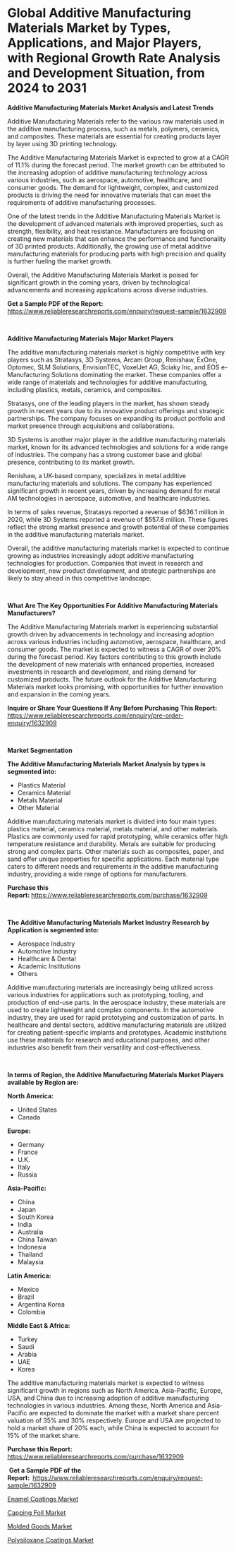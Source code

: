 <p><h1>Global Additive Manufacturing Materials Market by Types, Applications, and Major Players, with Regional Growth Rate Analysis and Development Situation, from 2024 to 2031</h1></p><p><strong>Additive Manufacturing Materials Market Analysis and Latest Trends</strong></p>
<p><p>Additive Manufacturing Materials refer to the various raw materials used in the additive manufacturing process, such as metals, polymers, ceramics, and composites. These materials are essential for creating products layer by layer using 3D printing technology.</p><p>The Additive Manufacturing Materials Market is expected to grow at a CAGR of 11.1% during the forecast period. The market growth can be attributed to the increasing adoption of additive manufacturing technology across various industries, such as aerospace, automotive, healthcare, and consumer goods. The demand for lightweight, complex, and customized products is driving the need for innovative materials that can meet the requirements of additive manufacturing processes.</p><p>One of the latest trends in the Additive Manufacturing Materials Market is the development of advanced materials with improved properties, such as strength, flexibility, and heat resistance. Manufacturers are focusing on creating new materials that can enhance the performance and functionality of 3D printed products. Additionally, the growing use of metal additive manufacturing materials for producing parts with high precision and quality is further fueling the market growth.</p><p>Overall, the Additive Manufacturing Materials Market is poised for significant growth in the coming years, driven by technological advancements and increasing applications across diverse industries.</p></p>
<p><strong>Get a Sample PDF of the Report:&nbsp;</strong> <a href="https://www.reliableresearchreports.com/enquiry/request-sample/1632909">https://www.reliableresearchreports.com/enquiry/request-sample/1632909</a></p>
<p>&nbsp;</p>
<p><strong>Additive Manufacturing Materials Major Market Players</strong></p>
<p><p>The additive manufacturing materials market is highly competitive with key players such as Stratasys, 3D Systems, Arcam Group, Renishaw, ExOne, Optomec, SLM Solutions, EnvisionTEC, VoxelJet AG, Sciaky Inc, and EOS e-Manufacturing Solutions dominating the market. These companies offer a wide range of materials and technologies for additive manufacturing, including plastics, metals, ceramics, and composites.</p><p>Stratasys, one of the leading players in the market, has shown steady growth in recent years due to its innovative product offerings and strategic partnerships. The company focuses on expanding its product portfolio and market presence through acquisitions and collaborations.</p><p>3D Systems is another major player in the additive manufacturing materials market, known for its advanced technologies and solutions for a wide range of industries. The company has a strong customer base and global presence, contributing to its market growth.</p><p>Renishaw, a UK-based company, specializes in metal additive manufacturing materials and solutions. The company has experienced significant growth in recent years, driven by increasing demand for metal AM technologies in aerospace, automotive, and healthcare industries.</p><p>In terms of sales revenue, Stratasys reported a revenue of $636.1 million in 2020, while 3D Systems reported a revenue of $557.8 million. These figures reflect the strong market presence and growth potential of these companies in the additive manufacturing materials market.</p><p>Overall, the additive manufacturing materials market is expected to continue growing as industries increasingly adopt additive manufacturing technologies for production. Companies that invest in research and development, new product development, and strategic partnerships are likely to stay ahead in this competitive landscape.</p></p>
<p>&nbsp;</p>
<p><strong>What Are The Key Opportunities For Additive Manufacturing Materials Manufacturers?</strong></p>
<p><p>The Additive Manufacturing Materials market is experiencing substantial growth driven by advancements in technology and increasing adoption across various industries including automotive, aerospace, healthcare, and consumer goods. The market is expected to witness a CAGR of over 20% during the forecast period. Key factors contributing to this growth include the development of new materials with enhanced properties, increased investments in research and development, and rising demand for customized products. The future outlook for the Additive Manufacturing Materials market looks promising, with opportunities for further innovation and expansion in the coming years.</p></p>
<p><strong>Inquire or Share Your Questions If Any Before Purchasing This Report:</strong> <a href="https://www.reliableresearchreports.com/enquiry/pre-order-enquiry/1632909">https://www.reliableresearchreports.com/enquiry/pre-order-enquiry/1632909</a></p>
<p>&nbsp;</p>
<p><strong>Market Segmentation</strong></p>
<p><strong>The Additive Manufacturing Materials Market Analysis by types is segmented into:</strong></p>
<p><ul><li>Plastics Material</li><li>Ceramics Material</li><li>Metals Material</li><li>Other Material</li></ul></p>
<p><p>Additive manufacturing materials market is divided into four main types: plastics material, ceramics material, metals material, and other materials. Plastics are commonly used for rapid prototyping, while ceramics offer high temperature resistance and durability. Metals are suitable for producing strong and complex parts. Other materials such as composites, paper, and sand offer unique properties for specific applications. Each material type caters to different needs and requirements in the additive manufacturing industry, providing a wide range of options for manufacturers.</p></p>
<p><strong>Purchase this Report:&nbsp;</strong><a href="https://www.reliableresearchreports.com/purchase/1632909">https://www.reliableresearchreports.com/purchase/1632909</a></p>
<p>&nbsp;</p>
<p><strong>The Additive Manufacturing Materials Market Industry Research by Application is segmented into:</strong></p>
<p><ul><li>Aerospace Industry</li><li>Automotive Industry</li><li>Healthcare & Dental</li><li>Academic Institutions</li><li>Others</li></ul></p>
<p><p>Additive manufacturing materials are increasingly being utilized across various industries for applications such as prototyping, tooling, and production of end-use parts. In the aerospace industry, these materials are used to create lightweight and complex components. In the automotive industry, they are used for rapid prototyping and customization of parts. In healthcare and dental sectors, additive manufacturing materials are utilized for creating patient-specific implants and prototypes. Academic institutions use these materials for research and educational purposes, and other industries also benefit from their versatility and cost-effectiveness.</p></p>
<p>&nbsp;</p>
<p><strong>In terms of Region, the Additive Manufacturing Materials Market Players available by Region are:</strong></p>
<p>
    <p> <strong> North America: </strong>
        <ul>
            <li>United States</li>
            <li>Canada</li>
        </ul>
        </p> 
    <p> <strong> Europe: </strong>
        <ul>
            <li>Germany</li>
            <li>France</li>
            <li>U.K.</li>
            <li>Italy</li>
            <li>Russia</li>
        </ul>
        </p> 
    <p> <strong> Asia-Pacific: </strong>
        <ul>
            <li>China</li>
            <li>Japan</li>
            <li>South Korea</li>
            <li>India</li>
            <li>Australia</li>
            <li>China Taiwan</li>
            <li>Indonesia</li>
            <li>Thailand</li>
            <li>Malaysia</li>
        </ul>
        </p> 
    <p> <strong> Latin America: </strong>
        <ul>
            <li>Mexico</li>
            <li>Brazil</li>
            <li>Argentina Korea</li>
            <li>Colombia</li>
        </ul>
        </p> 
    <p> <strong> Middle East & Africa: </strong>
        <ul>
            <li>Turkey</li>
            <li>Saudi</li>
            <li>Arabia</li>
            <li>UAE</li>
            <li>Korea</li>
        </ul>
    </p>
    </p>
<p><p>The additive manufacturing materials market is expected to witness significant growth in regions such as North America, Asia-Pacific, Europe, USA, and China due to increasing adoption of additive manufacturing technologies in various industries. Among these, North America and Asia-Pacific are expected to dominate the market with a market share percent valuation of 35% and 30% respectively. Europe and USA are projected to hold a market share of 20% each, while China is expected to account for 15% of the market share.</p></p>
<p><strong>Purchase this Report: </strong><a href="https://www.reliableresearchreports.com/purchase/1632909">https://www.reliableresearchreports.com/purchase/1632909</a></p>
<p>&nbsp;<strong>Get a Sample PDF of the Report:&nbsp;&nbsp;</strong><a href="https://www.reliableresearchreports.com/enquiry/request-sample/1632909">https://www.reliableresearchreports.com/enquiry/request-sample/1632909</a></p>
<p><strong></strong></p>
<p><p><a href="https://github.com/pjcfca/Market-Research-Report-List-1/blob/main/enamel-coatings-market.md">Enamel Coatings Market</a></p><p><a href="https://issuu.com/reportprime-2/docs/capping-foil-market-size-2030.pptx">Capping Foil Market</a></p><p><a href="https://issuu.com/reportprime-2/docs/molded-goods-market-size-2030.pptx">Molded Goods Market</a></p><p><a href="https://github.com/wusalecollins540tpqoz/Market-Research-Report-List-1/blob/main/polysiloxane-coatings-market.md">Polysiloxane Coatings Market</a></p></p>